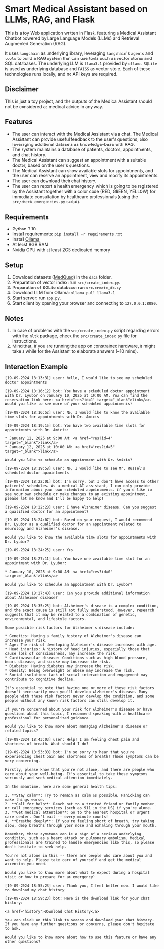 # Smart Medical Assistant based on LLMs, RAG, and Flask
This is a toy Web application written in Flask, 
featuring a Medical Assistant Chatbot powered by 
Large Language Models (LLMs) and Retrieval Augmented Generation (RAG).

It uses `langchain` as underlying library, leveraging `langchain`'s `agents` and `tools` 
to build a RAG system that can use tools such as vector stores and SQL databases. 
The underlying LLM is `llama3.1` provided by `ollama`. `SQLite` is used as underlying 
database and `FAISS` as vector store.
Each of these technologies runs locally, and no API keys are required.

## Disclaimer
This is just a toy project, and the outputs of the Medical Assistant 
should not be considered as medical advice in any way.

## Features
- The user can interact with the Medical Assistant via a chat.
The Medical Assistant can provide useful feedback to the user's questions,
also leveraging additional datasets as knowledge-base with RAG. 
- The system maintains a database of patients, doctors, appointments, and chat history.
- The Medical Assistant can suggest an appointment with a suitable doctor, 
based on the user's questions. 
- The Medical Assistant can show available slots for appointments,
and the user can reserve an appointment, view and modify its appointments.
- The user can download their chat history.
- The user can report a health emergency, which is going to be registered by the Assistant 
together with a color code (RED, GREEN, YELLOW) for immediate consultation by healthcare 
professionals (using the `src/check_emergencies.py` script).

## Requirements
- Python 3.10
- Install requirements: `pip install -r requirements.txt`
- Install [Ollama](https://ollama.com/download)
- At least 8GB RAM
- Nvidia GPU with at least 2GB dedicated memory

## Setup
1. Download datasets ([MedQuad](https://github.com/abachaa/MedQuAD)) in the  `data` folder.
2. Preparation of vector index: run `src/create_index.py`.
3. Preparation of SQLite database: run `src/create_db.py`
4. Download LLM from Ollama: `ollama pull llama3.1`
5. Start server: run `app.py`.
6. Start client by opening your browser and connecting to `127.0.0.1:8080`.

## Notes
1. In case of problems with the `src/create_index.py` script regarding errors with the `nltk` package, 
check the `src/create_index.py` file for instructions.
2. Mind that, if you are running the app on constrained hardware, it might take a while for the 
Assistant to elaborate answers (~10 mins).

## Interaction Example
```
[19-09-2024 18:13:31] user: hello, I would like to see my scheduled doctor appointments

[19-09-2024 18:16:12] bot: You have a scheduled doctor appointment with Dr. Lyubor on January 10, 2025 at 10:00 AM. You can find the reservation link here: <a href="res?id=1" target="_blank">link</a>. Would you like to see more of your scheduled appointments?

[19-09-2024 18:16:52] user: No, I would like to know the available time slots for appointments with Dr. Amicis

[19-09-2024 18:19:15] bot: You have two available time slots for appointments with Dr. Amicis:

* January 12, 2025 at 9:00 AM: <a href="res?id=4" target="_blank">link</a>
* January 12, 2025 at 10:00 AM: <a href="res?id=5" target="_blank">link</a>

Would you like to schedule an appointment with Dr. Amicis?

[19-09-2024 18:19:58] user: No, I would like to see Mr. Russel's scheduled doctor appointments

[19-09-2024 18:22:01] bot: I'm sorry, but I don't have access to other patients' schedules. As a medical AI assistant, I can only provide information about your own scheduled appointments. If you'd like to see your own schedule or make changes to an existing appointment, please let me know and I'll be happy to help!

[19-09-2024 18:22:28] user: I have Alzheimer disease. Can you suggest a qualified doctor for an appointment?

[19-09-2024 18:24:07] bot: Based on your request, I would recommend Dr. Lyubor as a qualified doctor for an appointment related to neurology and Alzheimer's disease.

Would you like to know the available time slots for appointments with Dr. Lyubor?

[19-09-2024 18:24:25] user: Yes

[19-09-2024 18:27:11] bot: You have one available time slot for an appointment with Dr. Lyubor:

* January 10, 2025 at 9:00 AM: <a href="res?id=0" target="_blank">link</a>

Would you like to schedule an appointment with Dr. Lyubor?

[19-09-2024 18:27:40] user: Can you provide additional information about Alzheimer disease?

[19-09-2024 18:35:25] bot: Alzheimer's disease is a complex condition, and the exact cause is still not fully understood. However, research suggests that it may be related to a combination of genetic, environmental, and lifestyle factors.

Some possible risk factors for Alzheimer's disease include:

* Genetics: Having a family history of Alzheimer's disease can increase your risk.
* Age: The risk of developing Alzheimer's disease increases with age.
* Head injuries: A history of head injuries, especially those that cause loss of consciousness, may increase the risk.
* Cardiovascular disease: Conditions such as high blood pressure, heart disease, and stroke may increase the risk.
* Diabetes: Having diabetes may increase the risk.
* Obesity: Being overweight or obese may increase the risk.
* Social isolation: Lack of social interaction and engagement may contribute to cognitive decline.

It's essential to note that having one or more of these risk factors doesn't necessarily mean you'll develop Alzheimer's disease. Many people with these risk factors never develop the condition, and some people without any known risk factors can still develop it.

If you're concerned about your risk for Alzheimer's disease or have questions about this topic, I recommend speaking with a healthcare professional for personalized guidance.

Would you like to know more about managing Alzheimer's disease or related topics?

[19-09-2024 18:43:03] user: Help! I am feeling chest pain and shortness of breath. What should I do?

[19-09-2024 18:53:30] bot: I'm so sorry to hear that you're experiencing chest pain and shortness of breath! These symptoms can be very concerning.

Firstly, please know that you're not alone, and there are people who care about your well-being. It's essential to take these symptoms seriously and seek medical attention immediately.

In the meantime, here are some general health tips:

1. **Stay calm**: Try to remain as calm as possible. Panicking can make things worse.
2. **Call for help**: Reach out to a trusted friend or family member, or call emergency services (such as 911 in the US) if you're alone.
3. **Get medical attention**: Go to the nearest hospital or urgent care center. Don't wait -- every minute counts!
4. **Breathe deeply**: If you're feeling short of breath, try taking slow, deep breaths through your nose and exhaling through your mouth.

Remember, these symptoms can be a sign of a serious underlying condition, such as a heart attack or pulmonary embolism. Medical professionals are trained to handle emergencies like this, so please don't hesitate to seek help.

You're not alone in this -- there are people who care about you and want to help. Please take care of yourself and get the medical attention you need.

Would you like to know more about what to expect during a hospital visit or how to prepare for an emergency?

[19-09-2024 18:55:23] user: Thank you, I feel better now. I would like to download my chat history

[19-09-2024 18:59:23] bot: Here is the download link for your chat history:

<a href="history">Download Chat History</a>

You can click on this link to access and download your chat history. If you have any further questions or concerns, please don't hesitate to ask.

Would you like to know more about how to use this feature or have any other questions?
```
